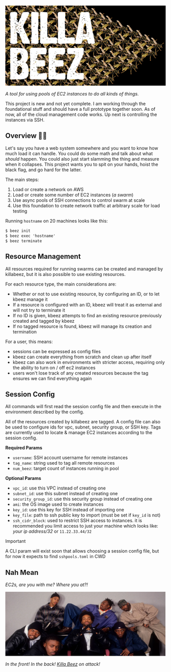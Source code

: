 ![the words "killa beez" are on top of a swarm of robotic bees](docs/killabeez.jpg)

_A tool for using pools of EC2 instances to do all kinds of things._

This project is new and not yet complete. I am working through the foundational stuff and should have a full prototype together soon. As of now, all of the cloud management code works. Up next is controlling the instances via SSH.


## Overview 🏴‍☠️

Let's say you have a web system somewhere and you want to know how much load it can handle. You could do some math and talk about what _should_ happen. You could also just start slamming the thing and measure when it collapses. This project wants you to spit on your hands, hoist the black flag, and go hard for the latter.

The main steps:
1. Load or create a network on AWS
2. Load or create some number of EC2 instances (_a swarm_)
3. Use async pools of SSH connections to control swarm at scale
4. Use this foundation to create network traffic at arbitrary scale for load testing

Running `hostname` on 20 machines looks like this:

```shell
$ beez init
$ beez exec 'hostname'
$ beez terminate
```


## Resource Management

All resources required for running swarms can be created and managed by killabeez, but it is also possible to use existing resources.

For each resource type, the main considerations are:
- Whether or not to use existing resource, by configuring an ID, or to let kbeez manage it
- If a resource is configured with an ID, kbeez will treat it as external and will not try to terminate it
- If no ID is given, kbeez attempts to find an existing resource previously created and tagged by kbeez
- If no tagged resource is found, kbeez will manage its creation and termination

For a user, this means:
- sessions can be expressed as config files
- kbeez can create everything from scratch and clean up after itself
- kbeez can also work in environments with stricter access, requiring only the ability to turn on / off ec2 instances
- users won't lose track of any created resources because the tag ensures we can find everything again


## Session Config

All commands will first read the session config file and then execute in the environment described by the config.

All of the resources created by killabeez are tagged. A config file can also be used to configure ids for vpc, subnet, security group, or SSH key. Tags are currently used to locate & manage EC2 instances according to the session config.

**Required Params**
- `username`: SSH account username for remote instances
- `tag_name`: string used to tag all remote resources
- `num_beez`: target count of instances running in pool

**Optional Params**
- `vpc_id`: use this VPC instead of creating one
- `subnet_id`: use this subnet instead of creating one
- `security_group_id`: use this security group instead of creating one
- `ami`: the OS image used to create instances
- `key_id`: use this key for SSH instead of importing one
- `key_file`: path to ssh public key to import (must be set if `key_id` is not)
- `ssh_cidr_block`: used to restrict SSH access to instances. it is recommended you limit access to just your machine which looks like: _your ip address/32_ or `11.22.33.44/32`

> [!IMPORTANT]
> A CLI param will exist soon that allows choosing a session config file, but for now it expects to find `sshpools.toml` in CWD


## Nah Mean

_EC2s, are you with me? Where you at?!_<br/>

![wu tang](docs/wutang.jpg)

_In the front! In the back! [Killa Beez](https://youtu.be/pJk0p-98Xzc) on attack!_

